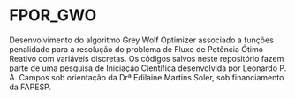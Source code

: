 # FPOR_GWO
Desenvolvimento do algoritmo Grey Wolf Optimizer associado a funções penalidade para a resolução do problema de Fluxo de Potência Ótimo Reativo com variáveis discretas. Os códigos salvos neste repositório fazem parte de uma pesquisa de Iniciação Científica desenvolvida por Leonardo P. A. Campos sob orientação da Drª Edilaine Martins Soler, sob financiamento da FAPESP.
